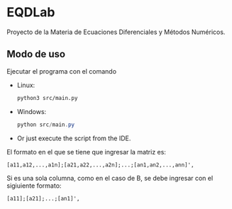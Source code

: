 # EQDLab

Proyecto de la Materia de Ecuaciones Diferenciales y Métodos Numéricos.

## Modo de uso

Ejecutar el programa con el comando
- Linux:
    ~~~ bash
    python3 src/main.py
    ~~~
- Windows:
    ~~~ powershell
    python src/main.py
    ~~~
- Or just execute the script from the IDE.

El formato en el que se tiene que ingresar la matriz es:
~~~
[a11,a12,...,a1n];[a21,a22,...,a2n];...;[an1,an2,...,ann]',
~~~
   
Si es una sola columna, como en el caso de B, se debe ingresar con el sigiuiente formato:
~~~
[a11];[a21];...;[an1]',
~~~

